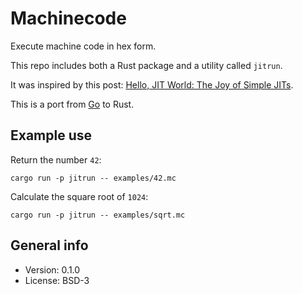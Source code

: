 # Machinecode

Execute machine code in hex form.

This repo includes both a Rust package and a utility called `jitrun`.

It was inspired by this post: [Hello, JIT World: The Joy of Simple JITs](http://blog.reverberate.org/2012/12/hello-jit-world-joy-of-simple-jits.html).

This is a port from [Go](https://github.com/xyproto/jit) to Rust.

## Example use

Return the number `42`:

    cargo run -p jitrun -- examples/42.mc

Calculate the square root of `1024`:

    cargo run -p jitrun -- examples/sqrt.mc

## General info

* Version: 0.1.0
* License: BSD-3

